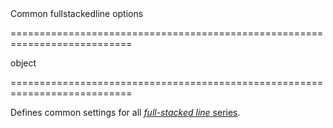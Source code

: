 <!--**
/*-------------------------------------------
    Auto-generated file. Do not modify.
-------------------------------------------

**-->
<!--d-->Common fullstackedline options<!--/d-->
===========================================================================
<!--type-->object<!--/type-->
===========================================================================

<!--shortDescription-->
Defines common settings for all [*full-stacked line* series](/Documentation/ApiReference/Data_Visualization_Widgets/dxChart/Series_Types/FullStackedLineSeries/).
<!--/shortDescription-->

<!--fullDescription-->

<!--/fullDescription-->